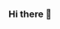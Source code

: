 ### Hi there 👋

<!--
**ZiaurRehmanArain/ZiaurRehmanArain** is a ✨ _special_ ✨ repository because its `README.md` (this file) appears on your GitHub profile.

Here are some ideas to get you started:

- 🔭 I’m currently working on ... Flutter,javascript and Python
- 🌱 I’m currently learning ... MERN Stack
- 👯 I’m looking to collaborate on ...contents creater and developers
- 🤔 I’m looking for help with ...
- 💬 Ask me about ...
- 📫 How to reach me: ...
- 😄 Pronouns: ...
- ⚡ Fun fact: ...
-->
